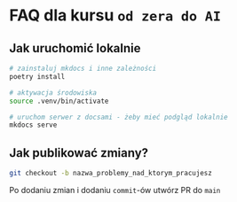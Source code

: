 
# FAQ dla kursu `od zera do AI`

## Jak uruchomić lokalnie

```bash
# zainstaluj mkdocs i inne zależności
poetry install

# aktywacja środowiska
source .venv/bin/activate

# uruchom serwer z docsami - żeby mieć podgląd lokalnie
mkdocs serve
```

## Jak publikować zmiany?

```bash
git checkout -b nazwa_problemy_nad_ktorym_pracujesz
```
Po dodaniu zmian i dodaniu `commit`-ów utwórz PR do `main`
